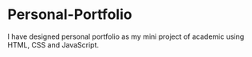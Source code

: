 # Personal-Portfolio
I have designed personal portfolio as my mini project of academic using HTML, CSS and JavaScript.
